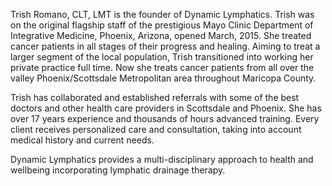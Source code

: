 <!-- 
Content for About page
-->

Trish Romano, CLT, LMT is the founder of Dynamic Lymphatics. Trish was on the original flagship staff of the prestigious Mayo Clinic Department of Integrative Medicine, Phoenix, Arizona, opened March, 2015. She treated cancer patients in all stages of their progress and healing. Aiming to treat a larger segment of the local population, Trish transitioned into working her private practice full time. Now she treats cancer patients from all over the valley Phoenix/Scottsdale Metropolitan area throughout Maricopa County.

Trish has collaborated and established referrals with some of the best doctors and other health care providers in Scottsdale and Phoenix. She has over 17 years experience and thousands of hours advanced training. Every client receives personalized care and consultation, taking into account medical history and current needs.

Dynamic Lymphatics provides a multi-disciplinary approach to health and wellbeing incorporating lymphatic drainage therapy.